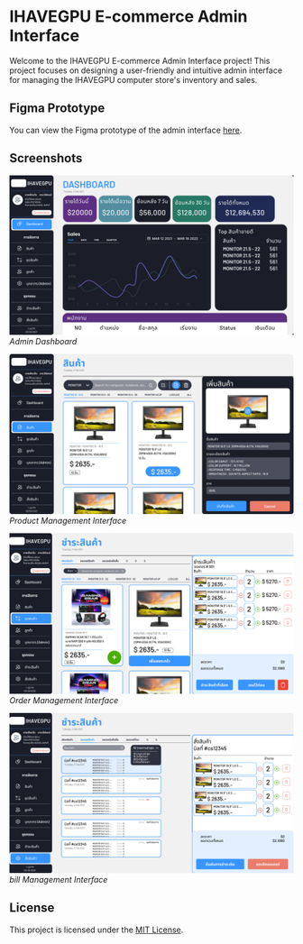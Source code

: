 # IHAVEGPU E-commerce Admin Interface

Welcome to the IHAVEGPU E-commerce Admin Interface project! This project focuses on designing a user-friendly and intuitive admin interface for managing the IHAVEGPU computer store's inventory and sales.

## Figma Prototype

You can view the Figma prototype of the admin interface [here](https://www.figma.com/proto/yxpEHDLsF31702r7SO94Xj/Ihavegup_mockup?type=design&node-id=1-268&t=c111xfdYkg4BTnxh-1&scaling=contain&page-id=0%3A1&mode=design).


## Screenshots

![Admin Dashboard](/screenshot/admin_dashboard.png)
*Admin Dashboard*

![Product Management](/screenshot/product_management.png)
*Product Management Interface*

![Product Management](/screenshot/order_managememt.png)
*Order Management Interface*

![Product Management](/screenshot/bill_managememt.png)
*bill Management Interface*


## License

This project is licensed under the [MIT License](LICENSE).

